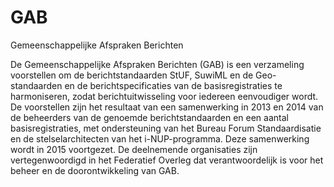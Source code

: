 # GAB
Gemeenschappelijke Afspraken Berichten

De Gemeenschappelijke Afspraken Berichten (GAB) is een verzameling voorstellen om de berichtstandaarden StUF, SuwiML en de Geo-standaarden en de berichtspecificaties van de basisregistraties te harmoniseren, zodat berichtuitwisseling voor iedereen eenvoudiger wordt.
De voorstellen zijn het resultaat van een samenwerking in 2013 en 2014 van de beheerders van de genoemde berichtstandaarden en een aantal basisregistraties, met ondersteuning van het Bureau Forum Standaardisatie en de stelselarchitecten van het i-NUP-programma. Deze samenwerking wordt in 2015 voortgezet. De deelnemende organisaties zijn vertegenwoordigd in het Federatief Overleg dat verantwoordelijk is voor het beheer en de doorontwikkeling van GAB.
